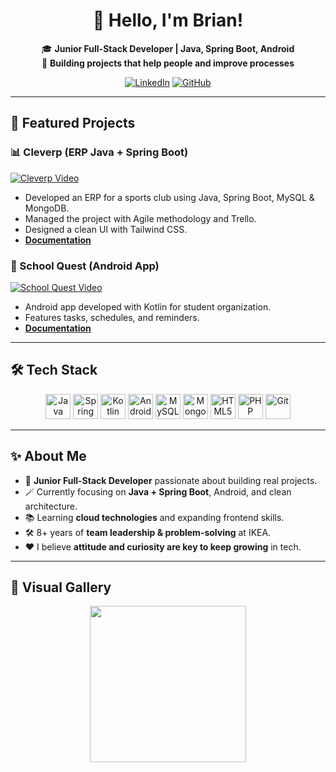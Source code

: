 <div align="center">

# 👋 Hello, I'm Brian!

🎓 **Junior Full-Stack Developer | Java, Spring Boot, Android**  
🚀 **Building projects that help people and improve processes**

[![LinkedIn](https://img.shields.io/badge/LinkedIn-BrianCampsMartinez-blue?logo=linkedin)](https://www.linkedin.com/in/briancampsmartinez/)
[![GitHub](https://img.shields.io/badge/GitHub-BrianCamps-black?logo=github)](https://github.com/BrianCamps)

</div>

---

## 🚀 Featured Projects

### 📊 Cleverp (ERP Java + Spring Boot)
[![Cleverp Video](https://img.youtube.com/vi/PCdqI4V3fZI/0.jpg)](https://www.youtube.com/watch?v=PCdqI4V3fZI)
- Developed an ERP for a sports club using Java, Spring Boot, MySQL & MongoDB.
- Managed the project with Agile methodology and Trello.
- Designed a clean UI with Tailwind CSS.
- **[Documentation](https://docs.google.com/document/d/1I0Hu-Jcqx6xZYhQc6PcJYze6ifVhUOp42OqhjH-_UNs/edit?usp=sharing)**

### 📱 School Quest (Android App)
[![School Quest Video](https://img.youtube.com/vi/Kq8xfwZluA8/0.jpg)](https://www.youtube.com/watch?v=Kq8xfwZluA8)
- Android app developed with Kotlin for student organization.
- Features tasks, schedules, and reminders.
- **[Documentation](https://docs.google.com/document/d/1-Ym7iMVhLkVypdZnu8ka4tULFh0VfHfZjvvicdUvOwQ/edit?usp=sharing)**

---

## 🛠️ Tech Stack

<p align="center">
  <img src="https://cdn.jsdelivr.net/gh/devicons/devicon/icons/java/java-original.svg" alt="Java" width="40" height="40"/>
  <img src="https://cdn.jsdelivr.net/gh/devicons/devicon/icons/spring/spring-original.svg" alt="Spring Boot" width="40" height="40"/>
  <img src="https://cdn.jsdelivr.net/gh/devicons/devicon/icons/kotlin/kotlin-original.svg" alt="Kotlin" width="40" height="40"/>
  <img src="https://cdn.jsdelivr.net/gh/devicons/devicon/icons/android/android-original.svg" alt="Android" width="40" height="40"/>
  <img src="https://cdn.jsdelivr.net/gh/devicons/devicon/icons/mysql/mysql-original.svg" alt="MySQL" width="40" height="40"/>
  <img src="https://cdn.jsdelivr.net/gh/devicons/devicon/icons/mongodb/mongodb-original.svg" alt="MongoDB" width="40" height="40"/>
  <img src="https://cdn.jsdelivr.net/gh/devicons/devicon/icons/html5/html5-original.svg" alt="HTML5" width="40" height="40"/>
  <img src="https://cdn.jsdelivr.net/gh/devicons/devicon/icons/php/php-original.svg" alt="PHP" width="40" height="40"/>
  <img src="https://cdn.jsdelivr.net/gh/devicons/devicon/icons/git/git-original.svg" alt="Git" width="40" height="40"/>
</p>

---

## ✨ About Me

- 🧩 **Junior Full-Stack Developer** passionate about building real projects.
- 🪄 Currently focusing on **Java + Spring Boot**, Android, and clean architecture.
- 📚 Learning **cloud technologies** and expanding frontend skills.
- 🛠️ 8+ years of **team leadership & problem-solving** at IKEA.
- ❤️ I believe **attitude and curiosity are key to keep growing** in tech.

---

## 📸 Visual Gallery

<p align="center">
  <img src="https://user-images.githubusercontent.com/91496890/232930247-4e108a81-65dc-4fcb-9432-c2ab7a586c32.png" width="250"/>
  <img src="https://user-images.githubusercontent.com/91
